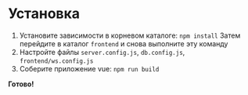 # Установка
1. Установите зависимости в корневом каталоге: ```npm install``` Затем перейдите в каталог `frontend` и снова выполните эту команду
2. Настройте файлы `server.config.js`, `db.config.js`, `frontend/ws.config.js`
3. Соберите приложение vue: ```npm run build```

**Готово!**